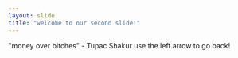 ```yaml
---
layout: slide
title: "welcome to our second slide!"
---
```

"money over bitches" - Tupac Shakur
use the left arrow to go back!
